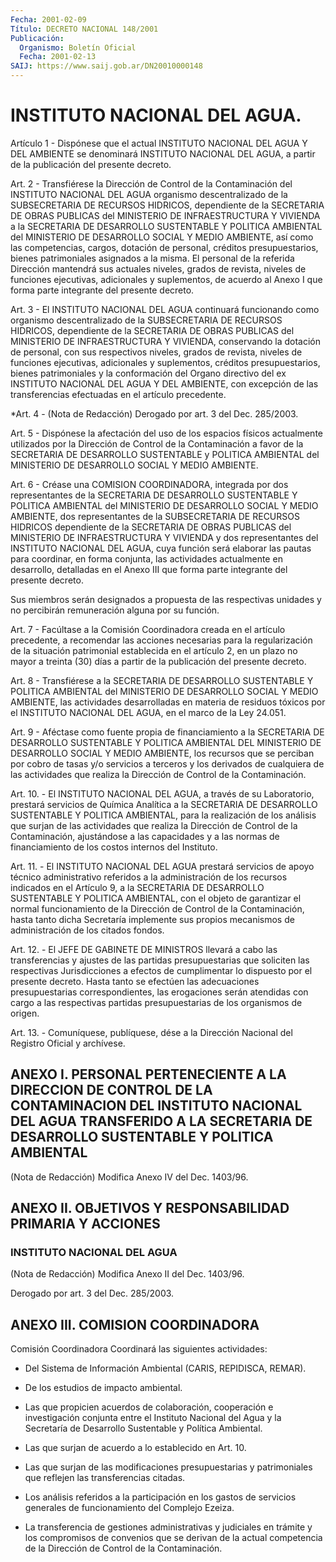 ```yaml
---
Fecha: 2001-02-09
Título: DECRETO NACIONAL 148/2001
Publicación:
  Organismo: Boletín Oficial
  Fecha: 2001-02-13
SAIJ: https://www.saij.gob.ar/DN20010000148
---
```

# INSTITUTO NACIONAL DEL AGUA.

<a id="1"></a>
Artículo 1 - Dispónese que el actual INSTITUTO NACIONAL DEL AGUA Y DEL AMBIENTE se denominará INSTITUTO NACIONAL DEL AGUA, a partir de la publicación del presente decreto.

<a id="2"></a>
Art.  2 - Transfiérese la Dirección de Control de la Contaminación del INSTITUTO  NACIONAL  DEL  AGUA  organismo descentralizado de la SUBSECRETARIA DE RECURSOS HIDRICOS, dependiente de la SECRETARIA DE OBRAS PUBLICAS del MINISTERIO DE INFRAESTRUCTURA  Y  VIVIENDA  a la SECRETARIA  DE  DESARROLLO  SUSTENTABLE  Y  POLITICA  AMBIENTAL del MINISTERIO  DE  DESARROLLO  SOCIAL  Y MEDIO AMBIENTE, así como  las competencias, cargos, dotación de personal, créditos presupuestarios, bienes patrimoniales  asignados  a  la  misma.  El personal  de  la referida Dirección mantendrá sus actuales niveles, grados de revista,  niveles  de funciones ejecutivas, adicionales y suplementos, de acuerdo al Anexo  I  que forma parte integrante del presente decreto.

<a id="3"></a>
Art.  3  - El INSTITUTO NACIONAL DEL AGUA  continuará  funcionando como organismo  descentralizado  de  la  SUBSECRETARIA DE RECURSOS HIDRICOS,  dependiente  de  la  SECRETARIA  DE OBRAS  PUBLICAS  del MINISTERIO DE INFRAESTRUCTURA Y VIVIENDA, conservando  la dotación de  personal,  con  sus  respectivos  niveles,  grados  de revista, niveles    de  funciones  ejecutivas,  adicionales  y  suplementos, créditos presupuestarios,  bienes  patrimoniales  y la conformación del  Organo  directivo del ex INSTITUTO NACIONAL DEL  AGUA  Y  DEL AMBIENTE, con excepción  de  las  transferencias  efectuadas  en el artículo precedente.

<a id="4"></a>
*Art.  4  - (Nota de Redacción) Derogado por art. 3 del Dec. 285/2003.

<a id="5"></a>
Art.  5 - Dispónese la afectación del uso de los espacios  físicos actualmente utilizados por la Dirección de Control de la Contaminación a favor de la SECRETARIA DE DESARROLLO SUSTENTABLE y POLITICA  AMBIENTAL  del  MINISTERIO  DE  DESARROLLO SOCIAL Y MEDIO AMBIENTE.

<a id="6"></a>
Art.  6  -  Créase una COMISION COORDINADORA,  integrada  por  dos representantes   de  la  SECRETARIA  DE  DESARROLLO  SUSTENTABLE  Y POLITICA AMBIENTAL  del  MINISTERIO  DE  DESARROLLO  SOCIAL Y MEDIO AMBIENTE,  dos  representantes  de  la  SUBSECRETARIA  DE RECURSOS HIDRICOS  dependiente  de  la  SECRETARIA  DE  OBRAS  PUBLICAS  del MINISTERIO  DE INFRAESTRUCTURA Y VIVIENDA y dos representantes  del INSTITUTO NACIONAL  DEL AGUA, cuya función será elaborar las pautas para coordinar, en forma  conjunta,  las actividades actualmente en desarrollo, detalladas en el Anexo III  que  forma parte integrante del presente decreto.

Sus  miembros  serán  designados  a  propuesta  de las  respectivas unidades  y  no  percibirán  remuneración  alguna por  su  función.

<a id="7"></a>
Art.  7  -  Facúltase  a  la Comisión Coordinadora  creada en  el artículo precedente, a recomendar  las  acciones necesarias para la regularización  de  la  situación  patrimonial  establecida  en  el artículo 2, en un plazo no mayor a  treinta  (30) días a partir de la publicación del presente decreto.

<a id="8"></a>
Art. 8 - Transfiérese a la SECRETARIA DE DESARROLLO  SUSTENTABLE Y POLITICA  AMBIENTAL  del MINISTERIO DE DESARROLLO SOCIAL  Y  MEDIO AMBIENTE, las actividades  desarrolladas  en  materia  de  residuos tóxicos  por el INSTITUTO NACIONAL DEL AGUA, en el marco de la  Ley 24.051.

<a id="9"></a>
Art. 9 -  Aféctase  como  fuente  propia  de  financiamiento  a la SECRETARIA  DE  DESARROLLO  SUSTENTABLE  Y  POLITICA  AMBIENTAL DEL MINISTERIO DE DESARROLLO SOCIAL Y MEDIO AMBIENTE, los recursos  que se  perciban  por  cobro  de  tasas  y/o servicios a terceros y los derivados de cualquiera de las actividades que realiza la Dirección de Control de la Contaminación.

<a id="10"></a>
Art.  10.  -  El  INSTITUTO  NACIONAL  DEL AGUA,  a  través  de  su Laboratorio,  prestará  servicios  de  Química    Analítica   a  la SECRETARIA DE DESARROLLO SUSTENTABLE Y POLITICA AMBIENTAL, para la realización  de  los  análisis  que  surjan  de las actividades que realiza la Dirección de Control de la Contaminación,  ajustándose a las  capacidades  y  a  las normas de financiamiento de los  costos internos del Instituto.

<a id="11"></a>
Art. 11. - El INSTITUTO NACIONAL  DEL  AGUA  prestará  servicios de apoyo técnico administrativo referidos a la administración  de los recursos indicados en el Artículo 9, a la SECRETARIA DE DESARROLLO SUSTENTABLE  Y  POLITICA AMBIENTAL, con el objeto de garantizar  el normal funcionamiento de la Dirección de Control de la Contaminación, hasta  tanto dicha Secretaría implemente sus propios mecanismos de administración de los citados fondos.

<a id="12"></a>
Art. 12. - El JEFE DE GABINETE  DE  MINISTROS  llevará  a  cabo las transferencias  y  ajustes  de  las  partidas  presupuestarias  que soliciten  las respectivas Jurisdicciones a efectos de cumplimentar lo dispuesto  por  el presente decreto. Hasta tanto se efectúen las adecuaciones  presupuestarias  correspondientes,  las  erogaciones serán atendidas con cargo a las respectivas partidas presupuestarias de los organismos de origen.

<a id="13"></a>
Art. 13. - Comuníquese,  publíquese,  dése  a la Dirección Nacional del Registro Oficial y archívese.

## ANEXO I. PERSONAL PERTENECIENTE A LA DIRECCION DE CONTROL DE LA CONTAMINACION DEL INSTITUTO NACIONAL DEL AGUA TRANSFERIDO A LA SECRETARIA DE DESARROLLO SUSTENTABLE Y POLITICA AMBIENTAL

<a id="1"></a>
(Nota de Redacción) Modifica Anexo IV del Dec. 1403/96.

## ANEXO II. OBJETIVOS Y RESPONSABILIDAD PRIMARIA Y ACCIONES

### INSTITUTO NACIONAL DEL AGUA

<a id="1"></a>
(Nota de Redacción) Modifica Anexo II del Dec. 1403/96.

Derogado por art. 3 del Dec. 285/2003.

## ANEXO III. COMISION COORDINADORA

<a id="1"></a>
Comisión Coordinadora Coordinará las siguientes actividades:

- Del Sistema de Información Ambiental (CARIS, REPIDISCA, REMAR).

- De los estudios de impacto ambiental.

- Las que propicien acuerdos de colaboración, cooperación e investigación conjunta entre el Instituto Nacional del Agua y la Secretaría de Desarrollo Sustentable y Política Ambiental.

- Las que surjan de acuerdo a lo establecido en Art. 10.

- Las que surjan de las modificaciones presupuestarias y patrimoniales que reflejen las transferencias citadas.

- Los análisis referidos a la participación en los gastos de servicios generales de funcionamiento del Complejo Ezeiza.

- La transferencia de gestiones administrativas y judiciales en trámite y los compromisos de convenios que se derivan de la actual competencia de la Dirección de Control de la Contaminación.